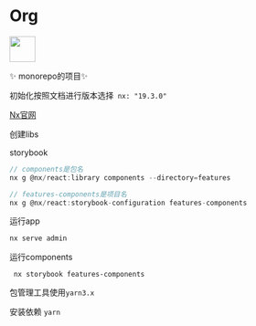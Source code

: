 # Org

<a alt="Nx logo" href="https://nx.dev" target="_blank" rel="noreferrer"><img src="https://raw.githubusercontent.com/nrwl/nx/master/images/nx-logo.png" width="45"></a>

✨ monorepo的项目✨

初始化按照文档进行版本选择` nx: "19.3.0"`

[Nx官网](https://17.nx.dev/getting-started/tutorials/react-monorepo-tutorial)

创建libs

storybook

````typescript
// components是包名
nx g @nx/react:library components --directory=features
````

````typescript
// features-components是项目名
nx g @nx/react:storybook-configuration features-components
````

运行app

````javascript
nx serve admin
````

运行components

````
 nx storybook features-components
````

包管理工具使用`yarn3.x`

安装依赖
`yarn`

